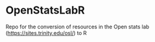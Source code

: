# OpenStatsLabR
Repo for the conversion of resources in the Open stats lab (https://sites.trinity.edu/osl/) to R
